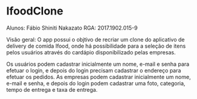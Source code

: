 # IfoodClone
Alunos: Fábio Shiniti Nakazato   RGA: 2017.1902.015-9

Visão geral:
O app possui o objtivo de recriar um clone do aplicativo de delivery de comida Ifood, onde há possibilidade para a seleção de itens pelos usuários através do cardápio
disponibilizado pelas empresas.

Os usuários podem cadastrar inicialmente um nome, e-mail e senha para efetuar o login, e depois do login precisam cadastrar o endereço para efetuar os pedidos. As empresas podem cadastrar
inicialmente um nome, e-mail e senha, e depois do login podem cadastrar uma foto, categoria, tempo de entrega e taxa de entrega.



